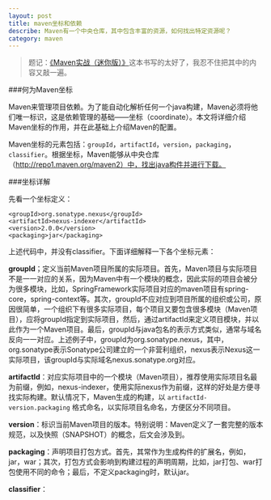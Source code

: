 ```yaml
---
layout: post
title: maven坐标和依赖
describe: Maven有一个中央仓库，其中包含丰富的资源，如何找出特定资源呢？
category: maven
---
```


> 题记：[《Maven实战（迷你版）》](http://www.infoq.com/cn/minibooks/maven-in-action)这本书写的太好了，我忍不住把其中的内容又敲一遍。

###何为Maven坐标

Maven来管理项目依赖。为了能自动化解析任何一个java构建，Maven必须将他们唯一标识，这是依赖管理的基础——坐标（coordinate）。本文将详细介绍Maven坐标的作用，并在此基础上介绍Maven的配置。

Maven坐标的元素包括：`groupId`，`artifactId`，`version`，`packaging`，`classifier`。根据坐标，Maven能够从中央仓库（http://repo1.maven.org/maven2）中，找出java构件并进行下载。

###坐标详解

先看一个坐标定义：

	<groupId>org.sonatype.nexus</groupId>
	<artifactId>nexus-indexer</artifactId>
	<version>2.0.0</version>
	<packaging>jar</packaging>

上述代码中，并没有classifier。下面详细解释一下各个坐标元素：

**groupId**；定义当前Maven项目所属的实际项目。首先，Maven项目与实际项目不是一一对应的关系，因为Maven中有一个模块的概念，因此实际的项目会被分为很多模块，比如，SpringFramework实际项目对应的maven项目有spring-core，spring-context等。其次，groupId不应对应到项目所属的组织或公司，原因很简单，一个组织下有很多实际项目，每个项目又要包含很多模块（Maven项目），应将groupId指定到实际项目，然后，通过artifactId来定义项目模块，并以此作为一个Maven项目。最后，groupId与java包名的表示方式类似，通常与域名反向一一对应。上述例子中，groupId为org.sonatype.nexus，其中，org.sonatype表示Sonatype公司建立的一个非营利组织，nexus表示Nexus这一实际项目，该groupId与实际域名nexus.sonatype.org对应。

**artifactId**：对应实际项目中的一个模块（Maven项目），推荐使用实际项目名最为前缀，例如，nexus-indexer，使用实际nexus作为前缀，这样的好处是方便寻找实际构建。默认情况下，Maven生成的构建，以 `artifactId-version.packaging` 格式命名，以实际项目名命名，方便区分不同项目。

**version**：标识当前Maven项目的版本。特别说明：Maven定义了一套完整的版本规范，以及快照（SNAPSHOT）的概念，后文会涉及到。

**packaging**：声明项目打包方式。首先，其常作为生成构件的扩展名，例如，jar，war；其次，打包方式会影响到构建过程的声明周期，比如，jar打包、war打包使用不同的命令；最后，不定义packaging时，默认jar。

**classifier**：




